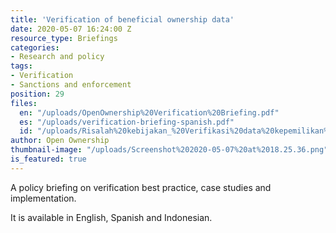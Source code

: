 ```yaml
---
title: 'Verification of beneficial ownership data'
date: 2020-05-07 16:24:00 Z
resource_type: Briefings
categories:
- Research and policy
tags:
- Verification
- Sanctions and enforcement
position: 29
files:
  en: "/uploads/OpenOwnership%20Verification%20Briefing.pdf"
  es: "/uploads/verification-briefing-spanish.pdf"
  id: "/uploads/Risalah%20kebijakan_%20Verifikasi%20data%20kepemilikan%20manfaat.pdf"
author: Open Ownership
thumbnail-image: "/uploads/Screenshot%202020-05-07%20at%2018.25.36.png"
is_featured: true
---
```


A policy briefing on verification best practice, case studies and implementation.

It is available in English, Spanish and Indonesian.